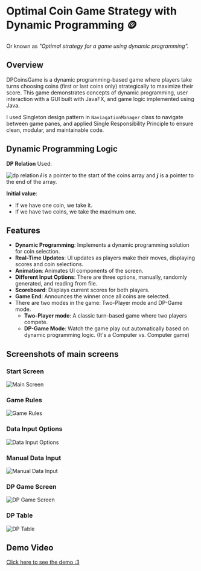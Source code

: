 # Optimal Coin Game Strategy with Dynamic Programming 🪙
Or known as *"Optimal strategy for a game using dynamic programming".*

## Overview
DPCoinsGame is a dynamic programming-based game where players take turns choosing coins (first or last coins only) strategically to maximize their score. 
This game demonstrates concepts of dynamic programming, user interaction with a GUI built with JavaFX, and game logic implemented using Java.

I used Singleton design pattern in `NaviagationManager` class to navigate between game panes, and applied Single Responsibility Principle to ensure clean, modular, and maintainable code.

## Dynamic Programming Logic
**DP Relation** Used:

![dp relation](https://github.com/user-attachments/assets/be685956-1371-401f-9bf7-24599136ca87)
***i***  is a pointer to the start of the coins array and  ***j***  is a pointer to the end of the array.

**Initial value**:
- If we have one coin, we take it.
- If we have two coins, we take the maximum one.

## Features
- **Dynamic Programming**: Implements a dynamic programming solution for coin selection.
- **Real-Time Updates**: UI updates as players make their moves, displaying scores and coin selections.
- **Animation**: Animates UI components of the screen.
- **Different Input Options**: There are three options, manually, randomly generated, and reading from file.
- **Scoreboard**: Displays current scores for both players.
- **Game End**: Announces the winner once all coins are selected.
- There are two modes in the game: Two-Player mode and DP-Game mode.
  - **Two-Player mode**: A classic turn-based game where two players compete.
  - **DP-Game Mode**: Watch the game play out automatically based on dynamic programming logic. (It's a Computer vs. Computer game)

## Screenshots of main screens
### Start Screen
![Main Screen](https://github.com/user-attachments/assets/a2df3f80-ce3e-4356-b64d-e4b7b6e2b1e1)
### Game Rules
![Game Rules](https://github.com/user-attachments/assets/71d2baf5-e86c-4265-91ec-f9b3f1589de5)
### Data Input Options
![Data Input Options](https://github.com/user-attachments/assets/b3566913-9fdb-4edf-b886-c9376701c366)
### Manual Data Input
![Manual Data Input](https://github.com/user-attachments/assets/42202110-d0b6-4868-82de-312d3114f067)
### DP Game Screen
![DP Game Screen](https://github.com/user-attachments/assets/953229e5-d9f4-4c44-9e95-c8953409c22b)
### DP Table
![DP Table](https://github.com/user-attachments/assets/7b40ca54-cdae-41ae-b77e-8c5d79578b6d)

## Demo Video
[Click here to see the demo :3](https://drive.google.com/file/d/1nR922L5juMeq4ak5F0Rjc_7mFOFwYeeY/view?usp=sharing)

